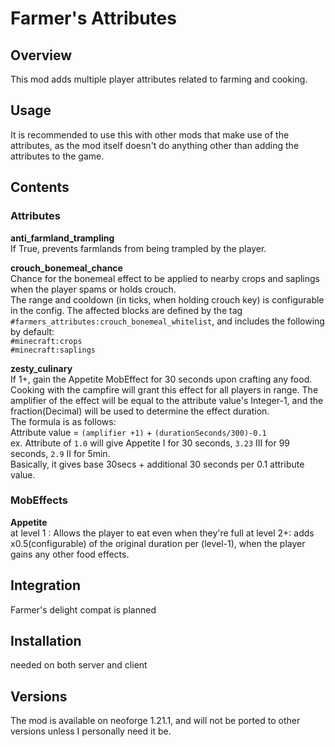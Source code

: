 # Farmer's Attributes

## Overview
This mod adds multiple player attributes related to farming and cooking.

## Usage
It is recommended to use this with other mods that make use of the attributes, as the mod itself doesn't do anything other than adding the attributes to the game.

## Contents
### Attributes

**anti_farmland_trampling**  
If True, prevents farmlands from being trampled by the player.  

**crouch_bonemeal_chance**  
Chance for the bonemeal effect to be applied to nearby crops and saplings when the player spams or holds crouch.  
The range and cooldown (in ticks, when holding crouch key) is configurable in the config.
The affected blocks are defined by the tag `#farmers_attributes:crouch_bonemeal_whitelist`, and includes the following by default:  
`#minecraft:crops`  
`#minecraft:saplings`

**zesty_culinary**  
If 1+, gain the Appetite MobEffect for 30 seconds upon crafting any food.  
Cooking with the campfire will grant this effect for all players in range.
The amplifier of the effect will be equal to the attribute value's Integer-1, and the fraction(Decimal) will be used to determine the effect duration.  
The formula is as follows:  
Attribute value = `(amplifier +1)` + `(durationSeconds/300)-0.1`  
ex. Attribute of `1.0` will give Appetite I for 30 seconds, `3.23` III for 99 seconds, `2.9` II for 5min.  
Basically, it gives base 30secs + additional 30 seconds per 0.1 attribute value. 

### MobEffects  
**Appetite**  
at level 1 : Allows the player to eat even when they're full 
at level 2+: adds x0.5(configurable) of the original duration per (level-1), when the player gains any other food effects.   

## Integration
Farmer's delight compat is planned

## Installation
needed on both server and client

## Versions
The mod is available on neoforge 1.21.1, and will not be ported to other versions unless I personally need it be.
